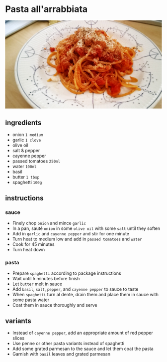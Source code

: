 # Pasta all'arrabbiata

![Photo](./pasta-all-arrabbiata.jpg)

## ingredients

- onion `1 medium`
- garlic `1 clove`
- olive oil
- salt & pepper
- cayenne pepper
- passed tomatoes `250ml`
- water `100ml`
- basil
- butter `1 tbsp`
- spaghetti `100g`

## instructions

### sauce

- Finely chop `onion` and mince `garlic`
- In a pan, sauté `onion` in some `olive oil` with some `salt` until they soften
- Add in `garlic` and `cayenne pepper` and stir for one minute
- Turn heat to medium low and add in `passed tomatoes` and `water`
- Cook for 45 minutes
- Turn heat down

### pasta

- Prepare `spaghetti` according to package instructions
- Wait until 5 minutes before finish
- Let `butter` melt in sauce
- Add `basil`, `salt`, `pepper`, and `cayenne pepper` to sauce to taste
- When `spaghetti` turn al dente, drain them and place them in sauce with some pasta water
- Coat them in sauce thoroughly and serve

## variants

- Instead of `cayenne pepper`, add an appropriate amount of red pepper slices
- Use penne or other pasta variants instead of spaghetti
- Add some grated parmesan to the sauce and let them coat the pasta
- Garnish with `basil` leaves and grated parmesan
